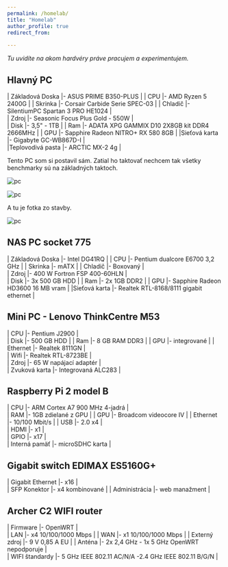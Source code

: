 ```yaml
---
permalink: /homelab/
title: "Homelab"
author_profile: true
redirect_from: 
  
---
```

_Tu uvidíte na akom hardvéry práve pracujem a experimentujem._

Hlavný PC
---------- 

| Základová Doska      |- ASUS PRIME B350-PLUS                         | 
| CPU                  |- AMD Ryzen 5 2400G                            | 
| Skrinka              |- Corsair Carbide Serie SPEC-03                | 
| Chladič              |- SilentiumPC Spartan 3 PRO HE1024             |   
| Zdroj                |- Seasonic Focus Plus Gold - 550W              |    
| Disk                 |- 3,5" - 1TB                                   | 
| Ram                  |- ADATA XPG GAMMIX D10 2X8GB kit DDR4 2666MHz  | 
| GPU                  |- Sapphire Radeon NITRO+ RX 580  8GB           | 
|Sieťová karta         |- Gigabyte GC-WB867D-I                         |    
|Teplovodivá pasta     |- ARCTIC MX-2 4g                               | 

Tento PC som si postavil sám. Zatial ho taktovať nechcem tak všetky benchmarky sú na základných taktoch.   

![pc](https://i.imgur.com/Xer5V8G.png) 


![pc](https://i.imgur.com/nKiFyUa.png)

A tu je fotka zo stavby.

![pc](https://i.imgur.com/ZXo63JK.jpg?1)



NAS PC socket 775
----------   


| Základová Doska      |- Intel DG41RQ                            | 
| CPU                  |- Pentium dualcore E6700 3,2 GHz          | 
| Skrinka              |- mATX                                    | 
| Chladič              |- Boxovaný                                |   
| Zdroj                |- 400 W Fortron FSP 400-60HLN             |    
| Disk                 |- 3x 500 GB HDD                           | 
| Ram                  |- 2x 1GB DDR2                             | 
| GPU                  |- Sapphire Radeon HD3600 16 MB vram       | 
|Sieťová karta         |- Realtek RTL-8168/8111  gigabit ethernet |    
 





Mini  PC - Lenovo ThinkCentre M53
----------  

| CPU                  |- Pentium  J2900         |  
| Disk                 |- 500 GB HDD             | 
| Ram                  |- 8 GB RAM DDR3          | 
| GPU                  |- integrované            | 
| Ethernet             |- Realtek 8111GN         |    
| Wifi                 |- Realtek RTL-8723BE     |  
| Zdroj                |- 65 W napájací adaptér  |           
| Zvuková karta        |- Integrovaná ALC283     |



Raspberry Pi 2 model B
----------   

| CPU                  |- ARM Cortex A7 900 MHz 4-jadrá  |  
| RAM                  |- 1GB zdielané z GPU             | 
| GPU                  |- Broadcom videocore IV          | 
| Ethernet             |- 10/100 Mbit/s                  | 
| USB                  |- 2.0 x4                         |    
| HDMI                 |- x1                             |  
| GPIO                 |- x17                            |           
| Interná pamäť        |- microSDHC karta                |


Gigabit switch EDIMAX ES5160G+ 
----------   

| Gigabit Ethernet         |- x16            |  
| SFP Konektor             |- x4 kombinované | 
| Administrácia            |- web manažment  | 

Archer C2 WIFI router 
----------    

| Firmware       |- OpenWRT                                              |  
| LAN            |- x4  10/100/1000 Mbps                                 | 
| WAN            |- x1  10/100/1000 Mbps                                 | 
| Externý zdroj  |- 9 V 0,85 A EU                                        | 
| Anténa         |- 2x 2,4 GHz - 1x 5 GHz OpenWRT nepodporuje            |    
| WIFI štandardy |- 5 GHz IEEE 802.11 AC/N/A  -2.4 GHz IEEE 802.11 B/G/N |  





